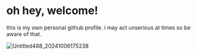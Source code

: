 # oh hey, welcome!
this is my own personal github profile. i may act unserious at times so be aware of that.

![Untitled488_20241006175238](https://github.com/user-attachments/assets/1d25c3af-e49b-46dd-925c-db6394c420e7)
